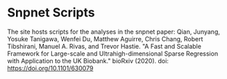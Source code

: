 # Snpnet Scripts
The site hosts scripts for the analyses in the snpnet paper: Qian, Junyang, Yosuke Tanigawa, Wenfei Du, Matthew Aguirre, Chris Chang, Robert Tibshirani, Manuel A. Rivas, and Trevor Hastie. "A Fast and Scalable Framework for Large-scale and Ultrahigh-dimensional Sparse Regression with Application to the UK Biobank." bioRxiv (2020). doi: https://doi.org/10.1101/630079
